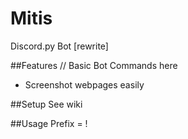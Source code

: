# Mitis
Discord.py Bot [rewrite]

##Features
// Basic Bot Commands here


* Screenshot webpages easily

##Setup 
See wiki  

##Usage
Prefix = !